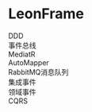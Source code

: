 # LeonFrame
DDD<br/>
事件总线<br/>
MediatR<br/>
AutoMapper<br/>
RabbitMQ消息队列<br/>
集成事件<br/>
领域事件<br/>
CQRS<br/>
